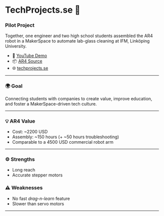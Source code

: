 # TechProjects.se 🤖  

### Pilot Project  
Together, one engineer and two high school students assembled the AR4 robot in a MakerSpace to automate lab-glass cleaning at IFM, Linköping University.

- 🎥 [YouTube Demo](https://www.youtube.com/watch?v=Vm7JJs7qrro)  
- 📦 [AR4 Source](https://anninrobotics.com/)  
- 🌐 [techprojects.se](https://techprojects.se)  
---

### 🌍 Goal  
Connecting students with companies to create value, improve education, and foster a MakerSpace-driven tech culture.  

---

### 💡 AR4 Value  
- Cost: ~2200 USD  
- Assembly: ~150 hours (+ ~50 hours troubleshooting)  
- Comparable to a 4500 USD commercial robot arm  

---

### ⚙️ Strengths  
- Long reach  
- Accurate stepper motors  

### ⚠️ Weaknesses  
- No fast *drag-n-learn* feature  
- Slower than servo motors  

---
